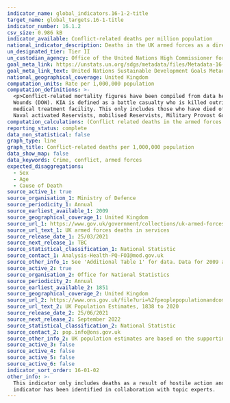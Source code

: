 ```yaml
---
indicator_name: global_indicators.16-1-2-title
target_name: global_targets.16-1-title
indicator_number: 16.1.2
csv_size: 0.986 kB
indicator_available: Conflict-related deaths per million population
national_indicator_description: Deaths in the UK armed forces as a direct cause of conflict
un_designated_tier: Tier II
un_custodian_agency: Office of the United Nations High Commissioner for Human Rights (OHCHR)
goal_meta_link: https://unstats.un.org/sdgs/metadata/files/Metadata-16-01-02.pdf
goal_meta_link_text: United Nations Sustainable Development Goals Metadata (PDF 1.3 MB)
national_geographical_coverage: United Kingdom
computation_units: Rate per 1,000,000 population
computation_definitions: >-
  <p>Conflict-related mortality figures have been compiled from data held by Defence Statistics.</p><p> Figures are presented for UK Regular Armed Forces deaths as a result of a hostile action. A definition of hostile action includes deaths categorised as Killed In Action (KIA) or Died Of
  Wounds (DOW). KIA is defined as a battle casualty who is killed outright or who dies as a result of wounds or other injuries before reaching a medical treatment facility. DOW is defined as a battle casualty who dies of wounds or other injuries received in action, after having reached a
  medical treatment facility. This only includes those who have died of wounds whilst under the care of Defence Medical Services.</p><p> UK Regulars are defined as full time Service personnel, including Nursing Services, but excluding Full Time Reserve Service (FTRS) personnel, Gurkhas,
  Naval activated Reservists, mobilised Reservists, Military Provost Guarding Service (MPGS) and Non Regular Permanent Service (NRPS). Unless otherwise stated, includes trained and untrained personnel.</p>
computation_calculations: (Conflict related deaths in the armed forces / UK Population) * 1,000,000
reporting_status: complete
data_non_statistical: false
graph_type: line
graph_title: Conflict-related deaths per 1,000,000 population
data_show_map: false
data_keywords: Crime, conflict, armed forces
expected_disaggregations:
  - Sex
  - Age
  - Cause of Death
source_active_1: true
source_organisation_1: Ministry of Defence
source_periodicity_1: Annual
source_earliest_available_1: 2009
source_geographical_coverage_1: United Kingdom
source_url_1: https://www.gov.uk/government/collections/uk-armed-forces-deaths-in-service-statistics-index
source_url_text_1: UK armed forces deaths in services
source_release_date_1: 25/03/2021
source_next_release_1: TBC
source_statistical_classification_1: National Statistic
source_contact_1: Analysis-Health-PQ-FOI@mod.gov.uk
source_other_info_1: See 'Additional Table 1' for data. Data for 2009 and 2010 taken from 2019 publication of UK armed forces deaths in service. This indicator only includes deaths as a result of hostile action and does not include indirect deaths.
source_active_2: true
source_organisation_2: Office for National Statistics
source_periodicity_2: Annual
source_earliest_available_2: 1851
source_geographical_coverage_2: United Kingdom
source_url_2: https://www.ons.gov.uk/file?uri=%2fpeoplepopulationandcommunity%2fpopulationandmigration%2fpopulationestimates%2fdatasets%2fpopulationestimatesforukenglandandwalesscotlandandnorthernireland%2fmid2001tomid2020detailedtimeseries/ukpopulationestimates18382020.xlsx
source_url_text_2: UK Population Estimates, 1838 to 2020
source_release_date_2: 25/06/2021
source_next_release_2: September 2022
source_statistical_classification_2: National Statistic
source_contact_2: pop.info@ons.gov.uk 
source_other_info_2: UK population estimates are based on the supporting file 'UK Population estimates, 1838 to 2020,' table 1. 
source_active_3: false
source_active_4: false
source_active_5: false
source_active_6: false
indicator_sort_order: 16-01-02
other_info: >-
  This indicator only includes deaths as a result of hostile action and does not include indirect deaths. This indicator is being used as an approximation of the UN SDG Indicator. Where possible, we will work to identify or develop UK data to meet the global indicator specification. This
  indicator has been identified in collaboration with topic experts.
---
```

